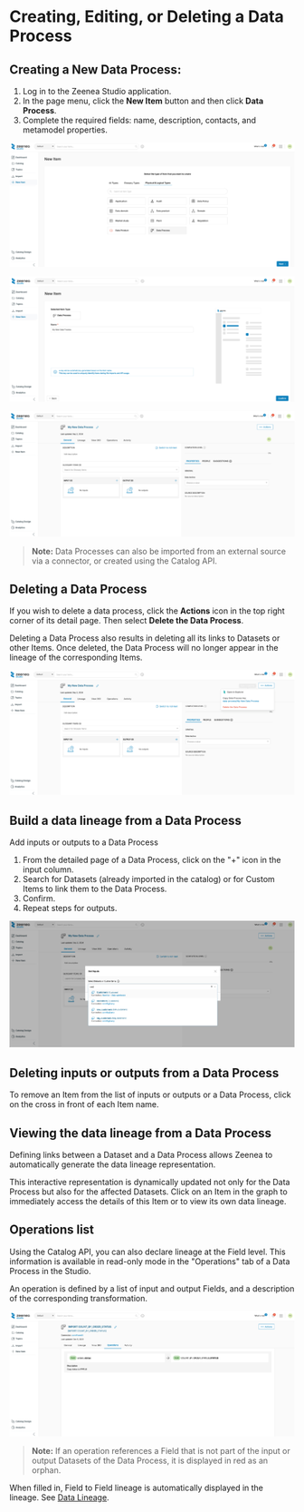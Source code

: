 # Creating, Editing, or Deleting a Data Process

## Creating a New Data Process:

1. Log in to the Zeenea Studio application.
2. In the page menu, click the **New Item** button and then click **Data Process**.
3. Complete the required fields: name, description, contacts, and metamodel properties.

  ![](./images/zeenea-data-process-new.png)

  ![](./images/zeenea-data-process-new2.png)

  ![](./images/zeenea-data-process-new3.png)

> **Note:** Data Processes can also be imported from an external source via a connector, or created using the Catalog API.

## Deleting a Data Process

If you wish to delete a data process, click the **Actions** icon in the top right corner of its detail page. Then select **Delete the Data Process**.

Deleting a Data Process also results in deleting all its links to Datasets or other Items. Once deleted, the Data Process will no longer appear in the lineage of the corresponding Items.

  ![](./images/zeenea-data-process-delete.png)

## Build a data lineage from a Data Process

Add inputs or outputs to a Data Process

1. From the detailed page of a Data Process, click on the "+" icon in the input column.
2. Search for Datasets (already imported in the catalog) or for Custom Items to link them to the Data Process.
3. Confirm.
4. Repeat steps for outputs.

  ![](./images/zeenea-data-process-inputs.png)

## Deleting inputs or outputs from a Data Process

To remove an Item from the list of inputs or outputs or a Data Process, click on the cross in front of each Item name.

## Viewing the data lineage from a Data Process

Defining links between a Dataset and a Data Process allows Zeenea to automatically generate the data lineage representation.

This interactive representation is dynamically updated not only for the Data Process but also for the affected Datasets. Click on an Item in the graph to immediately access the details of this Item or to view its own data lineage.

## Operations list

Using the Catalog API, you can also declare lineage at the Field level. This information is available in read-only mode in the "Operations" tab of a Data Process in the Studio.

An operation is defined by a list of input and output Fields, and a description of the corresponding transformation.

  ![](./images/zeenea-data-process-operations.png)

> **Note:** If an operation references a Field that is not part of the input or output Datasets of the Data Process, it is displayed in red as an orphan.

When filled in, Field to Field lineage is automatically displayed in the lineage. See [Data Lineage](../Zeenea_Explorer/zeenea-data-lineage.md).